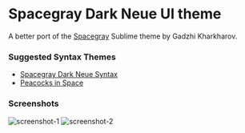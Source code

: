 # Spacegray Dark Neue UI theme

A better port of the [Spacegray](http://kkga.github.io/spacegray) Sublime theme by Gadzhi Kharkharov.



### Suggested Syntax Themes
* [Spacegray Dark Neue Syntax](https://atom.io/themes/spacegray-dark-neue-syntax)
* [Peacocks in Space](https://atom.io/themes/peacocks-in-space-syntax)


### Screenshots

![screenshot-1](https://raw.githubusercontent.com/nathanbuchar/spacegray-dark-ui/master/screenshots/screenshot-1.png)
![screenshot-2](https://raw.githubusercontent.com/nathanbuchar/spacegray-dark-ui/master/screenshots/screenshot-2.png)
